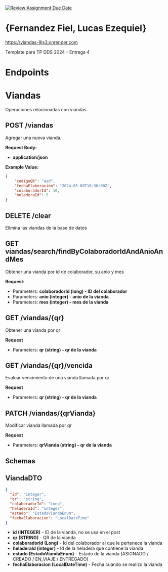 [![Review Assignment Due Date](https://classroom.github.com/assets/deadline-readme-button-24ddc0f5d75046c5622901739e7c5dd533143b0c8e959d652212380cedb1ea36.svg)](https://classroom.github.com/a/DLC4WqXm)
# {Fernandez Fiel, Lucas Ezequiel}

https://viandas-9js3.onrender.com

Template para TP DDS 2024 - Entrega 4

# Endpoints

# Viandas

Operaciones relacionadas con viandas.

## POST /viandas

Agregar una nueva vianda.

**Request Body:**
- **application/json**

**Example Value:**
```json
{
    "codigoQR": "asd",
    "fechaElaboracion": "2024-05-09T10:30:00Z",
    "colaboradorId": 10,
    "heladeraId": 5
}
```

## DELETE /clear
Elimina las viandas de la base de datos

## GET viandas/search/findByColaboradorIdAndAnioAndMes
Obtener una vianda por id de colaborador, su anio y mes

**Request:**

-   Parameters: **colaboradorId (long) - ID del colaborador**
-   Parameters: **anio (integer) - anio de la vianda**
-   Parameters: **mes (integer) - mes de la vianda**

## GET /viandas/{qr}
Obtener una vianda por qr

**Request**

-   Parameters: **qr (string) - qr de la vianda**

## GET /viandas/{qr}/vencida
Evaluar vencimiento de una vianda llamada por qr

**Request**

-   Parameters: **qr (string) - qr de la vianda**

## PATCH /viandas/{qrVianda}
Modificar vianda llamada por qr

**Request**

-   Parameters: **qrVianda (string) - qr de la vianda**


## Schemas

## ViandaDTO
```json
{
  "id": "integer",
  "qr": "string",
  "colaboradorId": "Long",
  "heladeraId": "integer",
  "estado": "EstadoViandaEnum",
  "fechaElaboracion": "LocalDateTime"
}
```
-  **id (INTEGER)** - ID de la vianda, no se usa en el post
- **qr (STRING)** - QR de la vianda
- **colaboradorId (Long)** - Id del colaborador al que le pertenece la vianda
- **heladeraId (integer)** - Id de la heladera que contiene la vianda
- **estado (EstadoViandaEnum)** - Estado de la vianda (ASIGNADO / CREADO / EN_VIAJE / ENTREGADO)
- **fechaElaboracion (LocalDateTime)** - Fecha cuando se realizo la vianda
